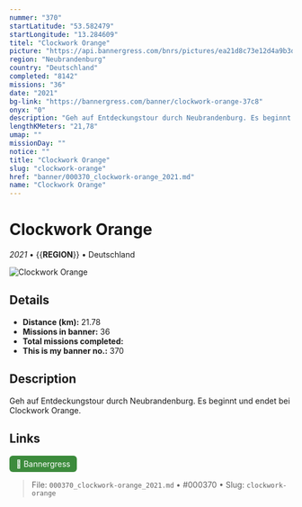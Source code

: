 ```yaml
---
nummer: "370"
startLatitude: "53.582479"
startLongitude: "13.284609"
titel: "Clockwork Orange"
picture: "https://api.bannergress.com/bnrs/pictures/ea21d8c73e12d4a9b3dd10bc41a77166"
region: "Neubrandenburg"
country: "Deutschland"
completed: "8142"
missions: "36"
date: "2021"
bg-link: "https://bannergress.com/banner/clockwork-orange-37c8"
onyx: "0"
description: "Geh auf Entdeckungstour durch Neubrandenburg. Es beginnt und endet bei Clockwork Orange."
lengthKMeters: "21,78"
umap: ""
missionDay: ""
notice: ""
title: "Clockwork Orange"
slug: "clockwork-orange"
href: "banner/000370_clockwork-orange_2021.md"
name: "Clockwork Orange"
---
```

# Clockwork Orange

*2021* • {{__REGION__}} • Deutschland

![Clockwork Orange](https://api.bannergress.com/bnrs/pictures/ea21d8c73e12d4a9b3dd10bc41a77166)



## Details
- **Distance (km):** 21.78
- **Missions in banner:** 36
- **Total missions completed:** 
- **This is my banner no.:** 370



## Description
Geh auf Entdeckungstour durch Neubrandenburg. Es beginnt und endet bei Clockwork Orange.



## Links
<a href="https://bannergress.com/banner/clockwork-orange-37c8" target="_blank" style="display:inline-block;margin-right:8px;padding:6px 12px;background:#3c8b3c;color:#fff;text-decoration:none;border-radius:6px;">🔗 Bannergress</a>



> File: `000370_clockwork-orange_2021.md` • #000370 • Slug: `clockwork-orange`
